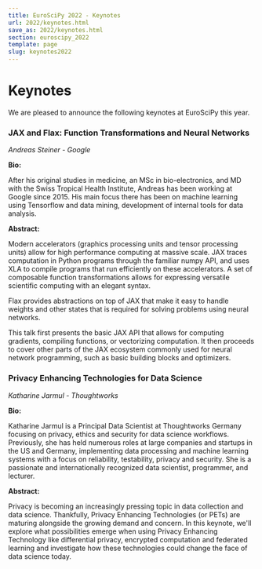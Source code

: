 ```yaml
---
title: EuroSciPy 2022 - Keynotes
url: 2022/keynotes.html
save_as: 2022/keynotes.html
section: euroscipy_2022
template: page
slug: keynotes2022
---
```


# Keynotes

We are pleased to announce the following keynotes at EuroSciPy this year.

### JAX and Flax: Function Transformations and Neural Networks

*Andreas Steiner - Google*

**Bio:**

After his original studies in medicine, an MSc in bio-electronics, and MD with 
the Swiss Tropical Health Institute, Andreas has been working at Google since 2015. 
His main focus there has been on machine learning using Tensorflow and data 
mining, development of internal tools for data analysis.

**Abstract:**

Modern accelerators (graphics processing units and tensor processing units)
allow for high performance computing at massive scale. JAX traces computation
in Python programs through the familiar numpy API, and uses XLA to compile
programs that run efficiently on these accelerators. A set of composable
function transformations allows for expressing versatile scientific computing
with an elegant syntax.

Flax provides abstractions on top of JAX that make it easy to handle weights
and other states that is required for solving problems using neural networks.

This talk first presents the basic JAX API that allows for computing gradients,
compiling functions, or vectorizing computation. It then proceeds to cover
other parts of the JAX ecosystem commonly used for neural network programming,
such as basic building blocks and optimizers.

### Privacy Enhancing Technologies for Data Science

*Katharine Jarmul - Thoughtworks*

**Bio:**

Katharine Jarmul is a Principal Data Scientist at Thoughtworks Germany focusing 
on privacy, ethics and security for data science workflows. Previously, she has 
held numerous roles at large companies and startups in the US and Germany, 
implementing data processing and machine learning systems with a focus on 
reliability, testability, privacy and security.
She is a passionate and internationally recognized data scientist, programmer, and lecturer.

**Abstract:**

Privacy is becoming an increasingly pressing topic in data collection and data science. 
Thankfully, Privacy Enhancing Technologies (or PETs) are maturing alongside the 
growing demand and concern. In this keynote, we'll explore what possibilities 
emerge when using Privacy Enhancing Technology like differential privacy, 
encrypted computation and federated learning and investigate how these 
technologies could change the face of data science today.
